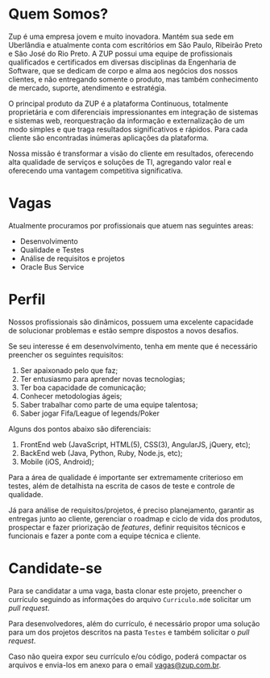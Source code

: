 Quem Somos?
===========

Zup é uma empresa jovem e muito inovadora. Mantém sua sede em Uberlândia e atualmente conta com escritórios em São Paulo, Ribeirão Preto e São José do Rio Preto. A ZUP possui uma equipe de profissionais qualificados e certificados em diversas disciplinas da Engenharia de Software, que se dedicam de corpo e alma aos negócios dos nossos clientes, e não entregando somente o produto, mas também conhecimento de mercado, suporte, atendimento e estratégia.

O principal produto da ZUP é a plataforma Continuous, totalmente proprietária e com diferenciais impressionantes em integração de sistemas e sistemas web, reorquestração da informação e externalização de um modo simples e que traga resultados significativos e rápidos. Para cada cliente são encontradas inúmeras aplicações da plataforma.

Nossa missão é transformar a visão do cliente em resultados, oferecendo alta qualidade de serviços e soluções de TI, agregando valor real e oferecendo uma vantagem competitiva significativa.

Vagas
=====
Atualmente procuramos por profissionais que atuem nas seguintes areas:

 - Desenvolvimento
 - Qualidade e Testes
 - Análise de requisitos e projetos
 - Oracle Bus Service

Perfil
======

Nossos profissionais são dinâmicos, possuem uma excelente capacidade de solucionar problemas e estão sempre dispostos a novos desafios.

Se seu interesse é em desenvolvimento, tenha em mente que é necessário preencher os seguintes requisitos:

1. Ser apaixonado pelo que faz;
2. Ter entusiasmo para aprender novas tecnologias; 
3. Ter boa capacidade de comunicação;
4. Conhecer metodologias ágeis;
5. Saber trabalhar como parte de uma equipe talentosa;
6. Saber jogar Fifa/League of legends/Poker

Alguns dos pontos abaixo são diferenciais:

1. FrontEnd web (JavaScript, HTML(5), CSS(3), AngularJS, jQuery, etc); 
2. BackEnd web (Java, Python, Ruby, Node.js, etc); 
3. Mobile (iOS, Android); 

Para a área de qualidade é importante ser extremamente criterioso em testes, além de detalhista na escrita de casos de teste e controle de qualidade.

Já para análise de requisitos/projetos, é preciso planejamento, garantir as entregas junto ao cliente, gerenciar o roadmap e ciclo de vida dos produtos, prospectar e fazer priorização de *features*, definir requisitos técnicos e funcionais e fazer a ponte com a equipe técnica e cliente.

Candidate-se
============

Para se candidatar a uma vaga, basta clonar este projeto, preencher o currículo seguindo as informações do arquivo `Curriculo.md`e solicitar um *pull request*.

Para desenvolvedores, além do currículo, é necessário propor uma solução para um dos projetos descritos na pasta `Testes` e também solicitar o *pull request*.

Caso não queira expor seu currículo e/ou código, poderá compactar os arquivos e envia-los em anexo para o email [vagas@zup.com.br](mailto:vagas@zup.com.br).
